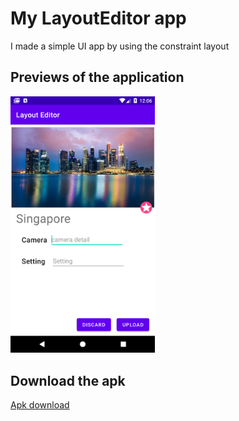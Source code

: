 # My LayoutEditor app
I made a simple UI app by using the constraint layout 

## Previews of the application

<img title="" src="https://github.com/abhishek123-bit/CDN/blob/main/LayoutEditor/01.png?raw=true" alt="" width="231">

## Download the apk

[Apk download](https://github.com/abhishek123-bit/Codelab/releases/download/0.0.3/app-debug.apk)



